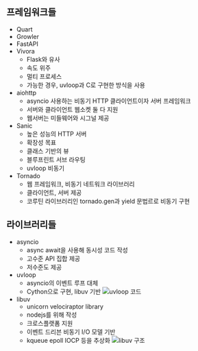 프레임워크들
---
* Quart
* Growler
* FastAPI
* Vivora
    * Flask와 유사
    * 속도 위주
    * 멀티 프로세스
    * 가능한 경우, uvloop과 C로 구현한 방식을 사용
* aiohttp
    * asyncio 사용하는 비동기 HTTP 클라이언트이자 서버 프레임워크
    * 서버와 클라이언트 웹소켓 둘 다 지원
    * 웹서버는 미들웨어와 시그널 제공
* Sanic
    * 높은 성능의 HTTP 서버
    * 확장성 목표
    * 클래스 기반의 뷰
    * 블루프린트 서브 라우팅
    * uvloop 비동기
* Tornado
    * 웹 프레임워크, 비동기 네트워크 라이브러리
    * 클라이언트, 서버 제공
    * 코루틴 라이브러리인 tornado.gen과 yield 문법르로 비동기 구현

라이브러리들
---
* asyncio
    * async await을 사용해 동시성 코드 작성
    * 고수준 API 집합 제공
    * 저수준도 제공
* uvloop
    * asyncio의 이벤트 루프 대체
    * Cython으로 구현, libuv 기반
![uvloop 코드]()
* libuv
    * unicorn velociraptor library
    * nodejs를 위해 작성
    * 크로스플랫폼 지원
    * 이벤트 드리븐 비동기 I/O 모델 기반
    * kqueue epoll IOCP 등을 추상화
![libuv 구조]()
